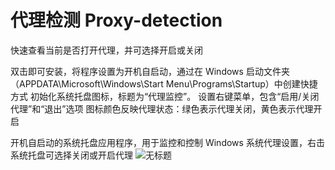 # 代理检测 Proxy-detection
快速查看当前是否打开代理，并可选择开启或关闭

双击即可安装，将程序设置为开机自启动，通过在 Windows 启动文件夹（APPDATA\Microsoft\Windows\Start Menu\Programs\Startup）中创建快捷方式
初始化系统托盘图标，标题为“代理监控”。
设置右键菜单，包含“启用/关闭代理”和“退出”选项
图标颜色反映代理状态：绿色表示代理关闭，黄色表示代理开启

开机自启动的系统托盘应用程序，用于监控和控制 Windows 系统代理设置，右击系统托盘可选择关闭或开启代理
![无标题](https://github.com/user-attachments/assets/e3d4c603-bcc8-45cf-a763-954c811687dc)
